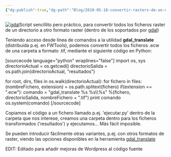 ```yaml
---
{"dg-publish":true,"dg-path":"Blog/2010-05-10-convertir-rasters-de-un-directorio-a-otro-formato-con-gdal/index.md","permalink":"/blog/2010-05-10-convertir-rasters-de-un-directorio-a-otro-formato-con-gdal/index/","title":"Convertir rasters de un directorio a otro formato con gdal","tags":["gdal","python","raster"]}
---
```



[![](http://victorvelarde.wordpress.com/wp-content/uploads/2010/05/gdal.png?w=135 "gdal")](http://victorvelarde.wordpress.com/wp-content/uploads/2010/05/gdal.png)Script sencillito pero práctico, para convertir todos los ficheros raster de un directorio a otro formato raster (dentro de los soportados por [gdal](http://www.gdal.org/))

Teniendo acceso desde línea de comandos a la utilidad **gdal\_translate** (distribuida p.ej. en FWTools), podemos convertir todos los ficheros .ecw de una carpeta a formato .tif, mediante el siguiente código en Python:

\[sourcecode language="python" wraplines="false"\] import os, sys directorioActual = os.getcwd() directorioSalida = os.path.join(directorioActual, "resultados")

for root, dirs, files in os.walk(directorioActual): for fichero in files: (nombreFichero, extension) = os.path.splitext(fichero) if(extension == ".ecw"): comando = "gdal\_translate %s %s\\\\%s" %(fichero, directorioSalida, nombreFichero + ".tif") print comando os.system(comando) \[/sourcecode\]

Copiamos el código a un fichero llamado p.ej. 'ejecutar.py' dentro de la carpeta que nos interese, creamos una carpeta dentro para los ficheros transformados ('resultados') y ejecutamos... Más fácil imposible.

Se pueden introducir fácilmente otras variantes, p.ej. con otros formatos de raster, viendo las opciones disponibles en la herramienta [gdal\_translate](http://www.gdal.org/gdal_translate.html)

EDIT: Editado para añadir mejoras de Wordpress al código fuente

